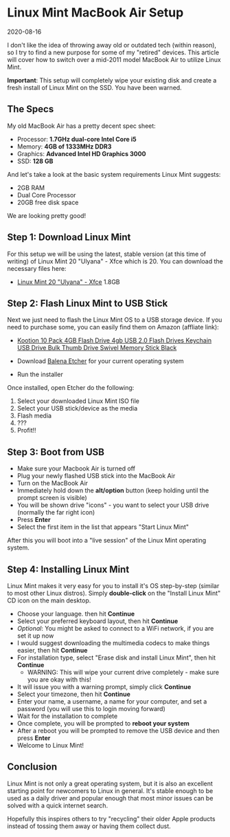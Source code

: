 # Linux Mint MacBook Air Setup

2020-08-16

I don't like the idea of throwing away old or outdated tech (within reason), so I try to find a new purpose for some of my "retired" devices. This article will cover how to switch over a mid-2011 model MacBook Air to utilize Linux Mint.

**Important**: This setup will completely wipe your existing disk and create a fresh install of Linux Mint on the SSD. You have been warned.

## The Specs

My old MacBook Air has a pretty decent spec sheet:

- Processor: **1.7GHz dual-core Intel Core i5**
- Memory: **4GB of 1333MHz DDR3**
- Graphics: **Advanced Intel HD Graphics 3000**
- SSD: **128 GB**

And let's take a look at the basic system requirements Linux Mint suggests:

- 2GB RAM
- Dual Core Processor
- 20GB free disk space

We are looking pretty good!

## Step 1: Download Linux Mint

For this setup we will be using the latest, stable version (at this time of writing) of Linux Mint 20 "Ulyana" - Xfce which is 20. You can download the necessary files here: 

- [Linux Mint 20 "Ulyana" - Xfce](https://www.linuxmint.com/edition.php?id=283) 1.8GB

## Step 2: Flash Linux Mint to USB Stick

Next we just need to flash the Linux Mint OS to a USB storage device. If you need to purchase some, you can easily find them on Amazon (affliate link):

- [Kootion 10 Pack 4GB Flash Drive 4gb USB 2.0 Flash Drives Keychain USB Drive Bulk Thumb Drive Swivel Memory Stick Black](https://www.amazon.com/gp/product/B00JB3NXIS/ref=as_li_tl?ie=UTF8&camp=1789&creative=9325&creativeASIN=B00JB3NXIS&linkCode=as2&tag=uglyduck-20&linkId=494f4c1dd4e21782ecb865bcaa5a526b)

- Download [Balena Etcher](https://www.balena.io/etcher/) for your current operating system
- Run the installer

Once installed, open Etcher do the following:

1. Select your downloaded Linux Mint ISO file
2. Select your USB stick/device as the media
3. Flash media
4. ???
5. Profit!!

## Step 3: Boot from USB

- Make sure your Macbook Air is turned off
- Plug your newly flashed USB stick into the MacBook Air
- Turn on the MacBook Air
- Immediately hold down the **alt/option** button (keep holding until the prompt screen is visible)
- You will be shown drive "icons" - you want to select your USB drive (normally the far right icon)
- Press **Enter**
- Select the first item in the list that appears "Start Linux Mint"

After this you will boot into a "live session" of the Linux Mint operating system.

## Step 4: Installing Linux Mint

Linux Mint makes it very easy for you to install it's OS step-by-step (similar to most other Linux distros). Simply **double-click** on the "Install Linux Mint" CD icon on the main desktop.

- Choose your language. then hit **Continue**
- Select your preferred keyboard layout, then hit **Continue**
- *Optional*: You might be asked to connect to a WiFi network, if you are set it up now
- I would suggest downloading the multimedia codecs to make things easier, then hit **Continue**
- For installation type, select "Erase disk and install Linux Mint", then hit **Continue**
  - WARNING: This will wipe your current drive completely - make sure you are okay with this!
- It will issue you with a warning prompt, simply click **Continue**
- Select your timezone, then hit **Continue**
- Enter your name, a username, a name for your computer, and set a password (you will use this to login moving forward)
- Wait for the installation to complete
- Once complete, you will be prompted to **reboot your system**
- After a reboot you will be prompted to remove the USB device and then press **Enter**
- Welcome to Linux Mint!

## Conclusion

Linux Mint is not only a great operating system, but it is also an excellent starting point for newcomers to Linux in general. It's stable enough to be used as a daily driver and popular enough that most minor issues can be solved with a quick internet search.

Hopefully this inspires others to try "recycling" their older Apple products instead of tossing them away or having them collect dust.
